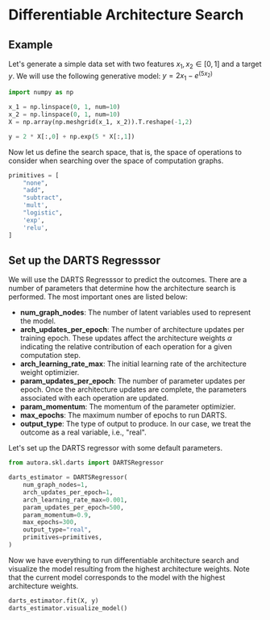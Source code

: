 # Differentiable Architecture Search

## Example

Let's generate a simple data set with two features $x_1, x_2 \in [0, 1]$ and a target $y$. We will use the following generative model: 
$y = 2 x_1 - e^{(5 x_2)}$

```python
import numpy as np

x_1 = np.linspace(0, 1, num=10)
x_2 = np.linspace(0, 1, num=10)
X = np.array(np.meshgrid(x_1, x_2)).T.reshape(-1,2)

y = 2 * X[:,0] + np.exp(5 * X[:,1])
```

Now let us define the search space, that is, the space of operations to consider when searching over the space of computation graphs.

```python
primitives = [
    "none",
    "add",
    "subtract",
    'mult',
    "logistic",
    'exp',
    'relu',
]
```

## Set up the DARTS Regresssor

We will use the DARTS Regresssor to predict the outcomes. There are a number of parameters that determine how the architecture search is performed. The most important ones are listed below:

- **num_graph_nodes**: The number of latent variables used to represent the model.
- **arch_updates_per_epoch**: The number of architecture updates per training epoch. These updates affect the architecture weights $\alpha$ indicating the relative contribution of each operation for a given computation step.
- **arch_learning_rate_max**: The initial learning rate of the architecture weight optimizier.
- **param_updates_per_epoch**: The number of parameter updates per epoch. Once the architecture updates are complete, the parameters associated with each operation are updated.
- **param_momentum**: The momentum of the parameter optimizier.
- **max_epochs**: The maximum number of epochs to run DARTS.
- **output_type**: The type of output to produce. In our case, we treat the outcome as a real variable, i.e., "real".


Let's set up the DARTS regressor with some default parameters.

```python
from autora.skl.darts import DARTSRegressor

darts_estimator = DARTSRegressor(
    num_graph_nodes=1,
    arch_updates_per_epoch=1,
    arch_learning_rate_max=0.001,
    param_updates_per_epoch=500,
    param_momentum=0.9,
    max_epochs=300,
    output_type="real",
    primitives=primitives,
)
```

Now we have everything to run differentiable architecture search and visualize the model resulting from the highest architecture weights. Note that the current model corresponds to the model with the highest architecture weights.

```python
darts_estimator.fit(X, y)
darts_estimator.visualize_model()
```
